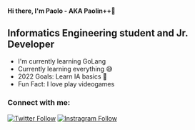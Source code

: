 #### Hi there, I'm Paolo - AKA Paolin++🤙

## Informatics Engineering student and Jr. Developer
- I'm currently learning GoLang
- Currently learning everything 😅
- 2022 Goals: Learn IA basics 🤖
- Fun Fact: I love play videogames



### Connect with me:
[![Twitter Follow](https://img.shields.io/badge/Twitter_@paoloduenas-1DA1F2?style=for-the-badge&logo=twitter&logoColor=white)](https://twitter.com/paoloduenas?s=21&t=sbfIgs_GTC3G_UP8i-eFyA)
[![Instragram Follow](https://img.shields.io/badge/Instagram_paolo__duenas-E4405F?style=for-the-badge&logo=instagram&logoColor=white)](https://instagram.com/paolo_duenas?igshid=OGQ5ZDc2ODk2ZA==)

#
